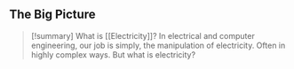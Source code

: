 
 ## The Big Picture

>[!summary] What is [[Electricity]]?
>In electrical and computer engineering, our job is simply, the manipulation of electricity. Often in highly complex ways. But what is electricity?


